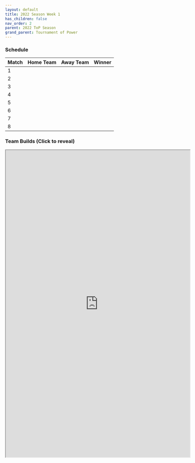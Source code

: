 ```yaml
---
layout: default
title: 2022 Season Week 1
has_children: false
nav_order: 2
parent: 2022 ToP Season
grand_parent: Tournament of Power
---
```


### Schedule


| Match | Home Team | Away Team | Winner |
|:------|:----------|:----------|:-------|
| 1     |           |           |        |
| 2     |           |           |        |
| 3     |           |           |        |
| 4     |           |           |        |
| 5     |           |           |        |
| 6     |           |           |        |
| 7     |           |           |        |
| 8     |           |           |        |


### Team Builds (Click to reveal)

<iframe width=600 height=1000 scrolling="yes" src="https://docs.google.com/document/d/e/2PACX-1vRS_dliNwPAXjsVA9A7q3iezPNLCzLMhEDjgDL9KC2ZapmUsu2D7odpPlTtfBDd_iUXGuYXNRu3fwQR/pub?embedded=true"</iframe>
